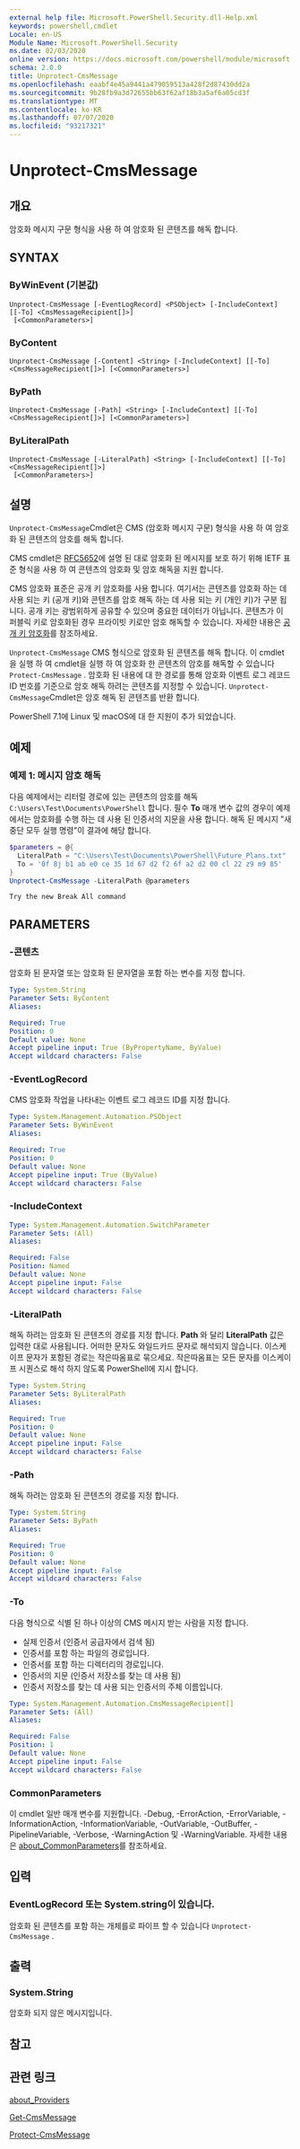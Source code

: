 ```yaml
---
external help file: Microsoft.PowerShell.Security.dll-Help.xml
keywords: powershell,cmdlet
Locale: en-US
Module Name: Microsoft.PowerShell.Security
ms.date: 02/03/2020
online version: https://docs.microsoft.com/powershell/module/microsoft.powershell.security/unprotect-cmsmessage?view=powershell-7.1&WT.mc_id=ps-gethelp
schema: 2.0.0
title: Unprotect-CmsMessage
ms.openlocfilehash: eaabf4e45a9441a479059513a428f2d87430dd2a
ms.sourcegitcommit: 9b28fb9a3d72655bb63f62af18b3a5af6a05cd3f
ms.translationtype: MT
ms.contentlocale: ko-KR
ms.lasthandoff: 07/07/2020
ms.locfileid: "93217321"
---
```

# Unprotect-CmsMessage

## 개요
암호화 메시지 구문 형식을 사용 하 여 암호화 된 콘텐츠를 해독 합니다.

## SYNTAX

### ByWinEvent (기본값)

```
Unprotect-CmsMessage [-EventLogRecord] <PSObject> [-IncludeContext] [[-To] <CmsMessageRecipient[]>]
 [<CommonParameters>]
```

### ByContent

```
Unprotect-CmsMessage [-Content] <String> [-IncludeContext] [[-To] <CmsMessageRecipient[]>] [<CommonParameters>]
```

### ByPath

```
Unprotect-CmsMessage [-Path] <String> [-IncludeContext] [[-To] <CmsMessageRecipient[]>] [<CommonParameters>]
```

### ByLiteralPath

```
Unprotect-CmsMessage [-LiteralPath] <String> [-IncludeContext] [[-To] <CmsMessageRecipient[]>]
 [<CommonParameters>]
```

## 설명

`Unprotect-CmsMessage`Cmdlet은 CMS (암호화 메시지 구문) 형식을 사용 하 여 암호화 된 콘텐츠의 암호를 해독 합니다.

CMS cmdlet은 [RFC5652](https://tools.ietf.org/html/rfc5652)에 설명 된 대로 암호화 된 메시지를 보호 하기 위해 IETF 표준 형식을 사용 하 여 콘텐츠의 암호화 및 암호 해독을 지원 합니다.

CMS 암호화 표준은 공개 키 암호화를 사용 합니다. 여기서는 콘텐츠를 암호화 하는 데 사용 되는 키 (공개 키)와 콘텐츠를 암호 해독 하는 데 사용 되는 키 (개인 키)가 구분 됩니다. 공개 키는 광범위하게 공유할 수 있으며 중요한 데이터가 아닙니다. 콘텐츠가 이 퍼블릭 키로 암호화된 경우 프라이빗 키로만 암호 해독할 수 있습니다. 자세한 내용은 [공개 키 암호화](https://en.wikipedia.org/wiki/Public-key_cryptography)를 참조하세요.

`Unprotect-CmsMessage` CMS 형식으로 암호화 된 콘텐츠를 해독 합니다. 이 cmdlet을 실행 하 여 cmdlet을 실행 하 여 암호화 한 콘텐츠의 암호를 해독할 수 있습니다 `Protect-CmsMessage` . 암호화 된 내용에 대 한 경로를 통해 암호화 이벤트 로그 레코드 ID 번호를 기준으로 암호 해독 하려는 콘텐츠를 지정할 수 있습니다. `Unprotect-CmsMessage`Cmdlet은 암호 해독 된 콘텐츠를 반환 합니다.

PowerShell 7.1에 Linux 및 macOS에 대 한 지원이 추가 되었습니다.

## 예제

### 예제 1: 메시지 암호 해독

다음 예제에서는 리터럴 경로에 있는 콘텐츠의 암호를 해독 `C:\Users\Test\Documents\PowerShell` 합니다. 필수 **To** 매개 변수 값의 경우이 예제에서는 암호화를 수행 하는 데 사용 된 인증서의 지문을 사용 합니다. 해독 된 메시지 "새 중단 모두 실행 명령"이 결과에 해당 합니다.

```powershell
$parameters = @{
  LiteralPath = "C:\Users\Test\Documents\PowerShell\Future_Plans.txt"
  To = '0f 8j b1 ab e0 ce 35 1d 67 d2 f2 6f a2 d2 00 cl 22 z9 m9 85'
}
Unprotect-CmsMessage -LiteralPath @parameters
```

```Output
Try the new Break All command
```

## PARAMETERS

### -콘텐츠

암호화 된 문자열 또는 암호화 된 문자열을 포함 하는 변수를 지정 합니다.

```yaml
Type: System.String
Parameter Sets: ByContent
Aliases:

Required: True
Position: 0
Default value: None
Accept pipeline input: True (ByPropertyName, ByValue)
Accept wildcard characters: False
```

### -EventLogRecord

CMS 암호화 작업을 나타내는 이벤트 로그 레코드 ID를 지정 합니다.

```yaml
Type: System.Management.Automation.PSObject
Parameter Sets: ByWinEvent
Aliases:

Required: True
Position: 0
Default value: None
Accept pipeline input: True (ByValue)
Accept wildcard characters: False
```

### -IncludeContext

```yaml
Type: System.Management.Automation.SwitchParameter
Parameter Sets: (All)
Aliases:

Required: False
Position: Named
Default value: None
Accept pipeline input: False
Accept wildcard characters: False
```

### -LiteralPath

해독 하려는 암호화 된 콘텐츠의 경로를 지정 합니다. **Path** 와 달리 **LiteralPath** 값은 입력한 대로 사용됩니다. 어떠한 문자도 와일드카드 문자로 해석되지 않습니다. 이스케이프 문자가 포함된 경로는 작은따옴표로 묶으세요. 작은따옴표는 모든 문자를 이스케이프 시퀀스로 해석 하지 않도록 PowerShell에 지시 합니다.

```yaml
Type: System.String
Parameter Sets: ByLiteralPath
Aliases:

Required: True
Position: 0
Default value: None
Accept pipeline input: False
Accept wildcard characters: False
```

### -Path

해독 하려는 암호화 된 콘텐츠의 경로를 지정 합니다.

```yaml
Type: System.String
Parameter Sets: ByPath
Aliases:

Required: True
Position: 0
Default value: None
Accept pipeline input: False
Accept wildcard characters: False
```

### -To

다음 형식으로 식별 된 하나 이상의 CMS 메시지 받는 사람을 지정 합니다.

- 실제 인증서 (인증서 공급자에서 검색 됨)
- 인증서를 포함 하는 파일의 경로입니다.
- 인증서를 포함 하는 디렉터리의 경로입니다.
- 인증서의 지문 (인증서 저장소를 찾는 데 사용 됨)
- 인증서 저장소를 찾는 데 사용 되는 인증서의 주체 이름입니다.

```yaml
Type: System.Management.Automation.CmsMessageRecipient[]
Parameter Sets: (All)
Aliases:

Required: False
Position: 1
Default value: None
Accept pipeline input: False
Accept wildcard characters: False
```

### CommonParameters

이 cmdlet 일반 매개 변수를 지원합니다. -Debug, -ErrorAction, -ErrorVariable, -InformationAction, -InformationVariable, -OutVariable, -OutBuffer, -PipelineVariable, -Verbose, -WarningAction 및 -WarningVariable. 자세한 내용은 [about_CommonParameters](https://go.microsoft.com/fwlink/?LinkID=113216)를 참조하세요.

## 입력

### EventLogRecord 또는 System.string이 있습니다.

암호화 된 콘텐츠를 포함 하는 개체를로 파이프 할 수 있습니다 `Unprotect-CmsMessage` .

## 출력

### System.String

암호화 되지 않은 메시지입니다.

## 참고

## 관련 링크

[about_Providers](../Microsoft.PowerShell.Core/About/about_Providers.md)

[Get-CmsMessage](Get-CmsMessage.md)

[Protect-CmsMessage](Protect-CmsMessage.md)

